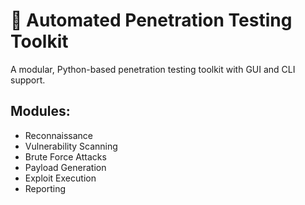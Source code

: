 # 🔐 Automated Penetration Testing Toolkit

A modular, Python-based penetration testing toolkit with GUI and CLI support.

## Modules:
- Reconnaissance
- Vulnerability Scanning
- Brute Force Attacks
- Payload Generation
- Exploit Execution
- Reporting
